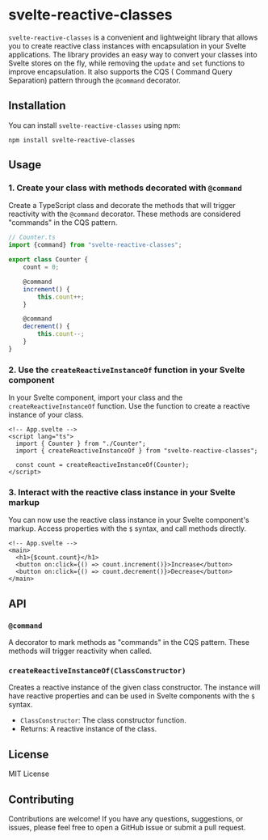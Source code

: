 # svelte-reactive-classes

`svelte-reactive-classes` is a convenient and lightweight library that allows you to create reactive class instances
with encapsulation in your Svelte applications. The library provides an easy way to convert your classes into Svelte
stores on the fly, while removing the `update` and `set` functions to improve encapsulation. It also supports the CQS (
Command Query Separation) pattern through the `@command` decorator.

## Installation

You can install `svelte-reactive-classes` using npm:

`npm install svelte-reactive-classes`

## Usage

### 1. Create your class with methods decorated with `@command`

Create a TypeScript class and decorate the methods that will trigger reactivity with the `@command` decorator. These
methods are considered "commands" in the CQS pattern.

```ts
// Counter.ts
import {command} from "svelte-reactive-classes";

export class Counter {
    count = 0;

    @command
    increment() {
        this.count++;
    }

    @command
    decrement() {
        this.count--;
    }
}
```

### 2. Use the `createReactiveInstanceOf` function in your Svelte component

In your Svelte component, import your class and the `createReactiveInstanceOf` function. Use the function to create a
reactive instance of your class.

```svelte
<!-- App.svelte -->
<script lang="ts">
  import { Counter } from "./Counter";
  import { createReactiveInstanceOf } from "svelte-reactive-classes";

  const count = createReactiveInstanceOf(Counter);
</script>
```

### 3. Interact with the reactive class instance in your Svelte markup

You can now use the reactive class instance in your Svelte component's markup. Access properties with the `$` syntax,
and call methods directly.

```svelte
<!-- App.svelte -->
<main>
  <h1>{$count.count}</h1>
  <button on:click={() => count.increment()}>Increase</button>
  <button on:click={() => count.decrement()}>Decrease</button>
</main>
```

## API

### `@command`

A decorator to mark methods as "commands" in the CQS pattern. These methods will trigger reactivity when called.

### `createReactiveInstanceOf(ClassConstructor)`

Creates a reactive instance of the given class constructor. The instance will have reactive properties and can be used
in Svelte components with the `$` syntax.

- `ClassConstructor`: The class constructor function.
- Returns: A reactive instance of the class.

## License

MIT License

## Contributing

Contributions are welcome! If you have any questions, suggestions, or issues, please feel free to open a GitHub issue or
submit a pull request.
